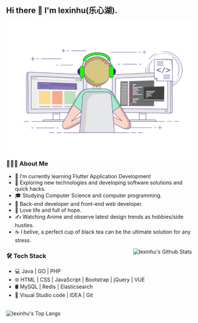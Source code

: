 ## Hi there 👋  I'm lexinhu(乐心湖).

<img align="right" alt="GIF" src="https://raw.githubusercontent.com/devSouvik/devSouvik/master/gif3.gif" width="500"/>

### 👨🏻‍💻 About Me 

- 🔭 I’m currently learning Flutter Application Development
- 🤔 Exploring new technologies and developing software solutions and quick hacks.
- 🎓 Studying Computer Science and computer programming.
- 💼 Back-end developer and front-end web developer.
- 🌱 Love life and full of hope.
- ✍️ Watching Anime and observe latest design trends as hobbies/side hustles.
- ☕ I belive, a perfect cup of black tea can be the ultimate solution for any stress. 

<img align="right" src="https://github-readme-stats.vercel.app/api?username=lexinhu&show_icons=true" alt="lexinhu's Github Stats">

### 🛠 Tech Stack

- 💻 Java | GO | PHP  
- 🌐 HTML | CSS | JavaScript | Bootstrap | jQuery | VUE
- 🛢  MySQL | Redis | Elasticsearch
- 🔧 Visual Studio code | IDEA | Git

<br/>

<img align="center" src="https://github-readme-stats.vercel.app/api/top-langs/?username=lexinhu" alt="lexinhu's Top Langs">

